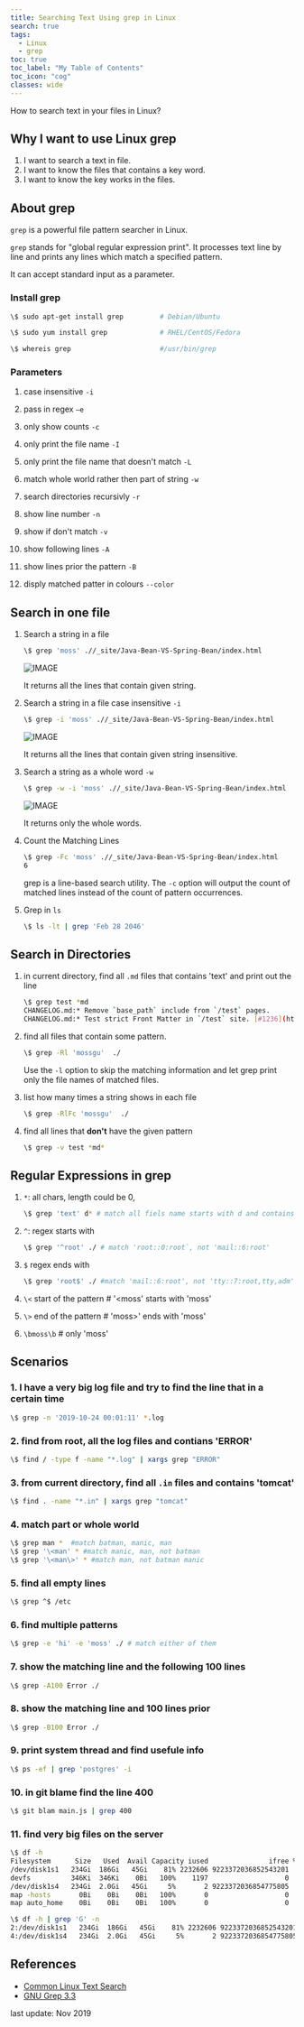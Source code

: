 ```yaml
---
title: Searching Text Using grep in Linux
search: true
tags: 
  - Linux
  - grep
toc: true
toc_label: "My Table of Contents"
toc_icon: "cog"
classes: wide
---
```


How to search text in your files in Linux?

## Why I want to use Linux grep

1. I want to search a text in file.
2. I want to know the files that contains a key word.
3. I want to know the key works in the files.

## About grep

`grep` is a powerful file pattern searcher in Linux.

`grep` stands for "global regular expression print". It processes text line by line and prints any lines which match a specified pattern.

It can accept standard input as a parameter.

### Install grep

```bash
\$ sudo apt-get install grep         # Debian/Ubuntu

\$ sudo yum install grep             # RHEL/CentOS/Fedora

\$ whereis grep                      #/usr/bin/grep
```

### Parameters

1. case insensitive `-i`

2. pass in regex `–e`

3. only show counts `-c`

4. only print the file name `-I`

5. only print the file name that doesn't match `-L`

6. match whole world rather then part of string `-w`

7. search directories recursivly  `-r`

8. show line number `-n`

9. show if don't match `-v`

10. show following lines `-A`

11. show lines prior the pattern `-B`

12. disply matched patter in colours `--color`

## Search in one file

1. Search a string in a file

    ```bash
    \$ grep 'moss' .//_site/Java-Bean-VS-Spring-Bean/index.html
    ```

    ![IMAGE](https://i.loli.net/2019/10/16/uNFgyp8TnxBUrDo.jpg)

    It returns all the lines that contain given string.

2. Search a string in a file case insensitive `-i`

    ```bash
    \$ grep -i 'moss' .//_site/Java-Bean-VS-Spring-Bean/index.html
    ```

    ![IMAGE](https://i.loli.net/2019/10/16/FYlMNvGwzZJorRB.jpg)

    It returns all the lines that contain given string insensitive.

3. Search a string as a whole word `-w`

    ```bash
    \$ grep -w -i 'moss' .//_site/Java-Bean-VS-Spring-Bean/index.html
    ```

    ![IMAGE](https://i.loli.net/2019/10/16/1t5Tr6snafwziKN.jpg)

    It returns only the whole words.

4. Count the Matching Lines

    ```bash
    \$ grep -Fc 'moss' .//_site/Java-Bean-VS-Spring-Bean/index.html
    6
    ```

    grep is a line-based search utility. The `-c` option will output the count of matched lines instead of the count of pattern occurrences.

5. Grep in `ls`

    ```bash
    \$ ls -lt | grep 'Feb 28 2046'
    ```

## Search in Directories

1. in current directory, find all `.md` files that contains 'text' and print out the line

    ```bash
    \$ grep test *md
    CHANGELOG.md:* Remove `base_path` include from `/test` pages.
    CHANGELOG.md:* Test strict Front Matter in `/test` site. [#1236](https://github.com/mmistakes/minimal-mistakes/pull/1236)
    ```

2. find all files that contain some pattern.

    ```bash
    \$ grep -Rl 'mossgu'  ./
    ```

    Use the `-l` option to skip the matching information and let grep print only the file names of matched files.

3. list how many times a string shows in each file

    ```bash
    \$ grep -RlFc 'mossgu'  ./
    ```

4. find all lines that **don't** have the given pattern

    ```bash
    \$ grep -v test *md*
    ```

## Regular Expressions in grep

1. `*`: all chars, length could be 0,

    ```bash
    \$ grep 'text' d* # match all fiels name starts with d and contains 'test'
    ```

2. `^`: regex starts with

    ```bash
    \$ grep '^root' ./ # match 'root::0:root`, not 'mail::6:root'
    ```

3. `$` regex ends with

    ```bash
    \$ grep 'root$' ./ #match 'mail::6:root', not 'tty::7:root,tty,adm'
    ```

4. `\<`  start of the pattern # '\<moss' starts with 'moss'

5. `\>`  end of the pattern # 'moss\>' ends with 'moss'

6. `\bmoss\b` # only 'moss'

## Scenarios

### 1. I have a very big log file and try to find the line that in a certain time

```bash
\$ grep -n '2019-10-24 00:01:11' *.log
```

### 2. find from root, all the log files and contians 'ERROR'

```bash
\$ find / -type f -name "*.log" | xargs grep "ERROR"
```

### 3. from current directory, find all `.in` files and contains 'tomcat'

```bash
\$ find . -name "*.in" | xargs grep "tomcat"
```

### 4. match part or whole world

```bash
\$ grep man *  #match batman, manic, man
\$ grep '\<man' * #match manic, man, not batman
\$ grep '\<man\>' * #match man, not batman manic

```

### 5. find all empty lines

```bash
\$ grep ^$ /etc
```

### 6. find multiple patterns

```bash
\$ grep -e 'hi' -e 'moss' ./ # match either of them
```

### 7. show the matching line and the following 100 lines

```bash
\$ grep -A100 Error ./
```

### 8. show the matching line and 100 lines prior

```bash
\$ grep -B100 Error ./
```

### 9. print system thread and find usefule info

```bash
\$ ps -ef | grep 'postgres' -i
```

### 10. in git blame find the line 400

```bash
\$ git blam main.js | grep 400
```

### 11. find very big files on the server

``` bash
\$ df -h
Filesystem      Size   Used  Avail Capacity iused               ifree %iused  Mounted on
/dev/disk1s1   234Gi  186Gi   45Gi    81% 2232606 9223372036852543201    0%   /
devfs          346Ki  346Ki    0Bi   100%    1197                   0  100%   /dev
/dev/disk1s4   234Gi  2.0Gi   45Gi     5%       2 9223372036854775805    0%   /private/var/vm
map -hosts       0Bi    0Bi    0Bi   100%       0                   0  100%   /net
map auto_home    0Bi    0Bi    0Bi   100%       0                   0  100%   /home

\$ df -h | grep 'G' -n
2:/dev/disk1s1   234Gi  186Gi   45Gi    81% 2232606 9223372036852543201    0%   /
4:/dev/disk1s4   234Gi  2.0Gi   45Gi     5%       2 9223372036854775805    0%   /private/var/vm
```

## References

- [Common Linux Text Search](https://www.baeldung.com/linux/common-text-search)
- [GNU Grep 3.3](https://www.gnu.org/software/grep/manual/html_node/index.html)

last update: Nov 2019
